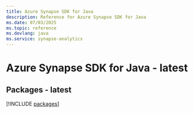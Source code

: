 ```yaml
---
title: Azure Synapse SDK for Java
description: Reference for Azure Synapse SDK for Java
ms.date: 07/03/2025
ms.topic: reference
ms.devlang: java
ms.service: synapse-analytics
---
```

# Azure Synapse SDK for Java - latest
## Packages - latest
[!INCLUDE [packages](synapse-index.md)]